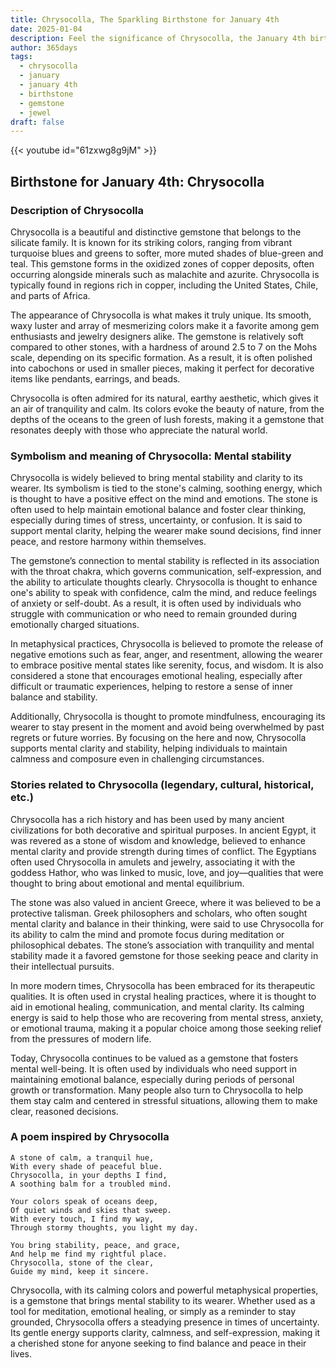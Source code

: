 ```yaml
---
title: Chrysocolla, The Sparkling Birthstone for January 4th
date: 2025-01-04
description: Feel the significance of Chrysocolla, the January 4th birthstone symbolizing Mental stability. Let its beauty and meaning brighten your day.
author: 365days
tags:
  - chrysocolla
  - january
  - january 4th
  - birthstone
  - gemstone
  - jewel
draft: false
---
```


{{< youtube id="61zxwg8g9jM" >}}

## Birthstone for January 4th: Chrysocolla

### Description of Chrysocolla

Chrysocolla is a beautiful and distinctive gemstone that belongs to the silicate family. It is known for its striking colors, ranging from vibrant turquoise blues and greens to softer, more muted shades of blue-green and teal. This gemstone forms in the oxidized zones of copper deposits, often occurring alongside minerals such as malachite and azurite. Chrysocolla is typically found in regions rich in copper, including the United States, Chile, and parts of Africa.

The appearance of Chrysocolla is what makes it truly unique. Its smooth, waxy luster and array of mesmerizing colors make it a favorite among gem enthusiasts and jewelry designers alike. The gemstone is relatively soft compared to other stones, with a hardness of around 2.5 to 7 on the Mohs scale, depending on its specific formation. As a result, it is often polished into cabochons or used in smaller pieces, making it perfect for decorative items like pendants, earrings, and beads.

Chrysocolla is often admired for its natural, earthy aesthetic, which gives it an air of tranquility and calm. Its colors evoke the beauty of nature, from the depths of the oceans to the green of lush forests, making it a gemstone that resonates deeply with those who appreciate the natural world.

### Symbolism and meaning of Chrysocolla: Mental stability

Chrysocolla is widely believed to bring mental stability and clarity to its wearer. Its symbolism is tied to the stone's calming, soothing energy, which is thought to have a positive effect on the mind and emotions. The stone is often used to help maintain emotional balance and foster clear thinking, especially during times of stress, uncertainty, or confusion. It is said to support mental clarity, helping the wearer make sound decisions, find inner peace, and restore harmony within themselves.

The gemstone’s connection to mental stability is reflected in its association with the throat chakra, which governs communication, self-expression, and the ability to articulate thoughts clearly. Chrysocolla is thought to enhance one's ability to speak with confidence, calm the mind, and reduce feelings of anxiety or self-doubt. As a result, it is often used by individuals who struggle with communication or who need to remain grounded during emotionally charged situations.

In metaphysical practices, Chrysocolla is believed to promote the release of negative emotions such as fear, anger, and resentment, allowing the wearer to embrace positive mental states like serenity, focus, and wisdom. It is also considered a stone that encourages emotional healing, especially after difficult or traumatic experiences, helping to restore a sense of inner balance and stability.

Additionally, Chrysocolla is thought to promote mindfulness, encouraging its wearer to stay present in the moment and avoid being overwhelmed by past regrets or future worries. By focusing on the here and now, Chrysocolla supports mental clarity and stability, helping individuals to maintain calmness and composure even in challenging circumstances.

### Stories related to Chrysocolla (legendary, cultural, historical, etc.)

Chrysocolla has a rich history and has been used by many ancient civilizations for both decorative and spiritual purposes. In ancient Egypt, it was revered as a stone of wisdom and knowledge, believed to enhance mental clarity and provide strength during times of conflict. The Egyptians often used Chrysocolla in amulets and jewelry, associating it with the goddess Hathor, who was linked to music, love, and joy—qualities that were thought to bring about emotional and mental equilibrium.

The stone was also valued in ancient Greece, where it was believed to be a protective talisman. Greek philosophers and scholars, who often sought mental clarity and balance in their thinking, were said to use Chrysocolla for its ability to calm the mind and promote focus during meditation or philosophical debates. The stone’s association with tranquility and mental stability made it a favored gemstone for those seeking peace and clarity in their intellectual pursuits.

In more modern times, Chrysocolla has been embraced for its therapeutic qualities. It is often used in crystal healing practices, where it is thought to aid in emotional healing, communication, and mental clarity. Its calming energy is said to help those who are recovering from mental stress, anxiety, or emotional trauma, making it a popular choice among those seeking relief from the pressures of modern life.

Today, Chrysocolla continues to be valued as a gemstone that fosters mental well-being. It is often used by individuals who need support in maintaining emotional balance, especially during periods of personal growth or transformation. Many people also turn to Chrysocolla to help them stay calm and centered in stressful situations, allowing them to make clear, reasoned decisions.

### A poem inspired by Chrysocolla

```
A stone of calm, a tranquil hue,  
With every shade of peaceful blue.  
Chrysocolla, in your depths I find,  
A soothing balm for a troubled mind.

Your colors speak of oceans deep,  
Of quiet winds and skies that sweep.  
With every touch, I find my way,  
Through stormy thoughts, you light my day.

You bring stability, peace, and grace,  
And help me find my rightful place.  
Chrysocolla, stone of the clear,  
Guide my mind, keep it sincere.
```

Chrysocolla, with its calming colors and powerful metaphysical properties, is a gemstone that brings mental stability to its wearer. Whether used as a tool for meditation, emotional healing, or simply as a reminder to stay grounded, Chrysocolla offers a steadying presence in times of uncertainty. Its gentle energy supports clarity, calmness, and self-expression, making it a cherished stone for anyone seeking to find balance and peace in their lives.